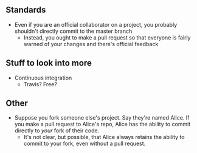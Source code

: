 ## Standards
* Even if you are an official collaborator on a project, you probably shouldn't directly commit to the master branch
  * Instead, you ought to make a pull request so that everyone is fairly warned of your changes and there's official feedback

## Stuff to look into more
* Continuous integration
  * Travis? Free?


## Other
* Suppose you fork someone else's project. Say they're named Alice. If you make a pull request to Alice's repo, Alice has the ability to commit directly to *your* fork of their code.
  * It's not clear, but possible, that Alice always retains the ability to commit to your fork, even without a pull request.
